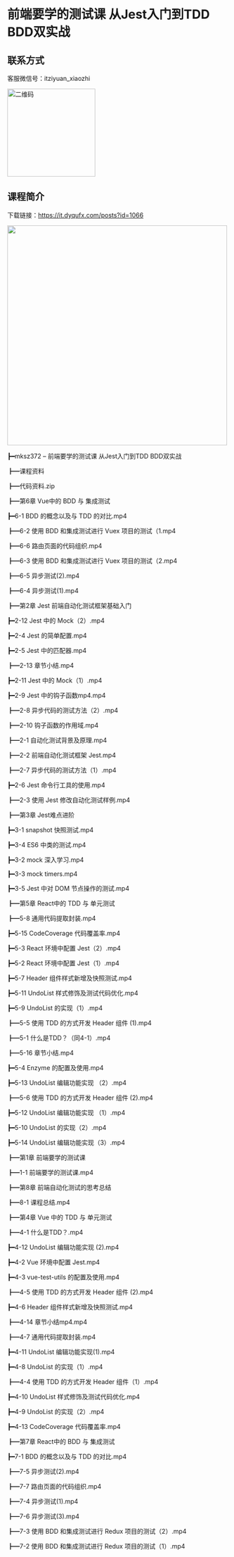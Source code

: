 # 前端要学的测试课 从Jest入门到TDD BDD双实战

## 联系方式

客服微信号：itziyuan_xiaozhi

<img src="https://ziyuanyun.oss-cn-guangzhou.aliyuncs.com/common/20240614073449/666b82192834a.jpg" width="200" height="200" alt="二维码">

## 课程简介

下载链接：https://it.dyqufx.com/posts?id=1066

<img src="https://ziyuanyun.oss-cn-guangzhou.aliyuncs.com/yun/20240515153606/664465e65c69f.jpg" width="500" alt="">

  ┣━mksz372 &#8211; 前端要学的测试课 从Jest入门到TDD BDD双实战

 ┣━课程资料

 ┣━代码资料.zip

 ┣━第6章 Vue中的 BDD 与 集成测试

 ┣━6-1 BDD 的概念以及与 TDD 的对比.mp4

 ┣━6-2 使用 BDD 和集成测试进行 Vuex 项目的测试（1.mp4

 ┣━6-6 路由页面的代码组织.mp4

 ┣━6-3 使用 BDD 和集成测试进行 Vuex 项目的测试（2.mp4

 ┣━6-5 异步测试(2).mp4

 ┣━6-4 异步测试(1).mp4

 ┣━第2章 Jest 前端自动化测试框架基础入门

 ┣━2-12 Jest 中的 Mock（2）.mp4

 ┣━2-4 Jest 的简单配置.mp4

 ┣━2-5 Jest 中的匹配器.mp4

 ┣━2-13 章节小结.mp4

 ┣━2-11 Jest 中的 Mock（1）.mp4

 ┣━2-9 Jest 中的钩子函数mp4.mp4

 ┣━2-8 异步代码的测试方法（2）.mp4

 ┣━2-10 钩子函数的作用域.mp4

 ┣━2-1 自动化测试背景及原理.mp4

 ┣━2-2 前端自动化测试框架 Jest.mp4

 ┣━2-7 异步代码的测试方法（1）.mp4

 ┣━2-6 Jest 命令行工具的使用.mp4

 ┣━2-3 使用 Jest 修改自动化测试样例.mp4

 ┣━第3章 Jest难点进阶

 ┣━3-1 snapshot 快照测试.mp4

 ┣━3-4 ES6 中类的测试.mp4

 ┣━3-2 mock 深入学习.mp4

 ┣━3-3 mock timers.mp4

 ┣━3-5 Jest 中对 DOM 节点操作的测试.mp4

 ┣━第5章 React中的 TDD 与 单元测试

 ┣━5-8 通用代码提取封装.mp4

 ┣━5-15 CodeCoverage 代码覆盖率.mp4

 ┣━5-3 React 环境中配置 Jest（2）.mp4

 ┣━5-2 React 环境中配置 Jest（1）.mp4

 ┣━5-7 Header 组件样式新增及快照测试.mp4

 ┣━5-11 UndoList 样式修饰及测试代码优化.mp4

 ┣━5-9 UndoList 的实现（1）.mp4

 ┣━5-5 使用 TDD 的方式开发 Header 组件 (1).mp4

 ┣━5-1 什么是TDD？（同4-1）.mp4

 ┣━5-16 章节小结.mp4

 ┣━5-4 Enzyme 的配置及使用.mp4

 ┣━5-13 UndoList 编辑功能实现 （2）.mp4

 ┣━5-6 使用 TDD 的方式开发 Header 组件 (2).mp4

 ┣━5-12 UndoList 编辑功能实现 （1）.mp4

 ┣━5-10 UndoList 的实现（2）.mp4

 ┣━5-14 UndoList 编辑功能实现（3）.mp4

 ┣━第1章 前端要学的测试课

 ┣━1-1 前端要学的测试课.mp4

 ┣━第8章 前端自动化测试的思考总结

 ┣━8-1 课程总结.mp4

 ┣━第4章 Vue 中的 TDD 与 单元测试

 ┣━4-1 什么是TDD？.mp4

 ┣━4-12 UndoList 编辑功能实现 (2).mp4

 ┣━4-2 Vue 环境中配置 Jest.mp4

 ┣━4-3 vue-test-utils 的配置及使用.mp4

 ┣━4-5 使用 TDD 的方式开发 Header 组件 (2).mp4

 ┣━4-6 Header 组件样式新增及快照测试.mp4

 ┣━4-14 章节小结mp4.mp4

 ┣━4-7 通用代码提取封装.mp4

 ┣━4-11 UndoList 编辑功能实现(1).mp4

 ┣━4-8 UndoList 的实现（1）.mp4

 ┣━4-4 使用 TDD 的方式开发 Header 组件（1）.mp4

 ┣━4-10 UndoList 样式修饰及测试代码优化.mp4

 ┣━4-9 UndoList 的实现（2）.mp4

 ┣━4-13 CodeCoverage 代码覆盖率.mp4

 ┣━第7章 React中的 BDD 与 集成测试

 ┣━7-1 BDD 的概念以及与 TDD 的对比.mp4

 ┣━7-5 异步测试(2).mp4

 ┣━7-7 路由页面的代码组织.mp4

 ┣━7-4 异步测试(1).mp4

 ┣━7-6 异步测试(3).mp4

 ┣━7-3 使用 BDD 和集成测试进行 Redux 项目的测试（2）.mp4

 ┣━7-2 使用 BDD 和集成测试进行 Redux 项目的测试（1）.mp4

  